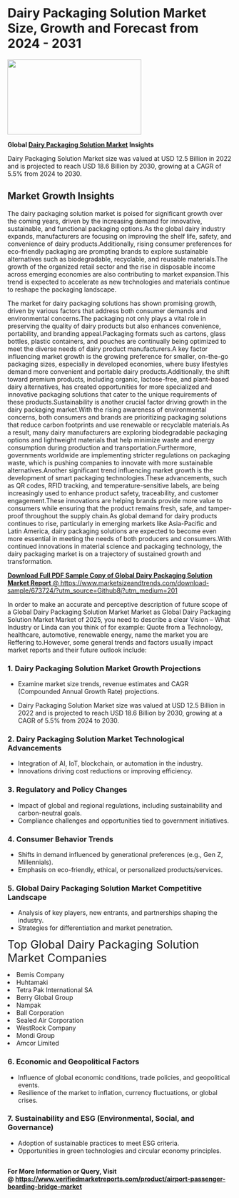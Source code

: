 <H1>Dairy Packaging Solution Market Size, Growth and Forecast from 2024 - 2031</H1><img class="aligncenter size-medium wp-image-584254" src="https://thirdeyenews.in/wp-content/uploads/2024/09/Global-Market-Research-300x168.jpeg" alt="" width="300" height="168" /><p><strong>Global&nbsp;<a href="https://www.marketsizeandtrends.com/download-sample/673724/?utm_source=Github8j?utm_medium=201">Dairy Packaging Solution Market</a> Insights</strong></p><p>Dairy Packaging Solution Market size was valued at USD 12.5 Billion in 2022 and is projected to reach USD 18.6 Billion by 2030, growing at a CAGR of 5.5% from 2024 to 2030.</p><p><h2>Market Growth Insights</h2> <p>The dairy packaging solution market is poised for significant growth over the coming years, driven by the increasing demand for innovative, sustainable, and functional packaging options.As the global dairy industry expands, manufacturers are focusing on improving the shelf life, safety, and convenience of dairy products.Additionally, rising consumer preferences for eco-friendly packaging are prompting brands to explore sustainable alternatives such as biodegradable, recyclable, and reusable materials.The growth of the organized retail sector and the rise in disposable income across emerging economies are also contributing to market expansion.This trend is expected to accelerate as new technologies and materials continue to reshape the packaging landscape.</p> <p><a href="#"></a></p> <p>The market for dairy packaging solutions has shown promising growth, driven by various factors that address both consumer demands and environmental concerns.The packaging not only plays a vital role in preserving the quality of dairy products but also enhances convenience, portability, and branding appeal.Packaging formats such as cartons, glass bottles, plastic containers, and pouches are continually being optimized to meet the diverse needs of dairy product manufacturers.A key factor influencing market growth is the growing preference for smaller, on-the-go packaging sizes, especially in developed economies, where busy lifestyles demand more convenient and portable dairy products.Additionally, the shift toward premium products, including organic, lactose-free, and plant-based dairy alternatives, has created opportunities for more specialized and innovative packaging solutions that cater to the unique requirements of these products.Sustainability is another crucial factor driving growth in the dairy packaging market.With the rising awareness of environmental concerns, both consumers and brands are prioritizing packaging solutions that reduce carbon footprints and use renewable or recyclable materials.As a result, many dairy manufacturers are exploring biodegradable packaging options and lightweight materials that help minimize waste and energy consumption during production and transportation.Furthermore, governments worldwide are implementing stricter regulations on packaging waste, which is pushing companies to innovate with more sustainable alternatives.Another significant trend influencing market growth is the development of smart packaging technologies.These advancements, such as QR codes, RFID tracking, and temperature-sensitive labels, are being increasingly used to enhance product safety, traceability, and customer engagement.These innovations are helping brands provide more value to consumers while ensuring that the product remains fresh, safe, and tamper-proof throughout the supply chain.As global demand for dairy products continues to rise, particularly in emerging markets like Asia-Pacific and Latin America, dairy packaging solutions are expected to become even more essential in meeting the needs of both producers and consumers.With continued innovations in material science and packaging technology, the dairy packaging market is on a trajectory of sustained growth and transformation.</p> <p><a href="#"></p><p><span class=""><strong>Download Full PDF Sample Copy of Global Dairy Packaging Solution Market Report</strong> @ <a href="https://www.marketsizeandtrends.com/download-sample/673724/?utm_source=Github8j?utm_medium=201" target="_blank">https://www.marketsizeandtrends.com/download-sample/673724/?utm_source=Github8j?utm_medium=201</a></span></p><p>In order to make an accurate and perceptive description of future scope of a Global&nbsp;Dairy Packaging Solution Market Market as Global&nbsp;Dairy Packaging Solution Market Market of 2025, you need to describe a clear Vision &ndash; What Industry or Linda can you think of for example: Quote from a Technology, healthcare, automotive, renewable energy, name the market you are Reffering to.However, some general trends and factors usually impact market reports and their future outlook include:</p><h3>1.&nbsp;<strong>Dairy Packaging Solution Market Growth Projections</strong></h3><ul><li>Examine market size trends, revenue estimates and CAGR (Compounded Annual Growth Rate) projections.</li><li><p>Dairy Packaging Solution Market size was valued at USD 12.5 Billion in 2022 and is projected to reach USD 18.6 Billion by 2030, growing at a CAGR of 5.5% from 2024 to 2030.</p></li></ul><h3>2.&nbsp;<strong>Dairy Packaging Solution Market Technological Advancements</strong></h3><ul><li>Integration of AI, IoT, blockchain, or automation in the industry.</li><li>Innovations driving cost reductions or improving efficiency.</li></ul><h3>3.&nbsp;<strong>Regulatory and Policy Changes</strong></h3><ul><li>Impact of global and regional regulations, including sustainability and carbon-neutral goals.</li><li>Compliance challenges and opportunities tied to government initiatives.</li></ul><h3>4.&nbsp;<strong>Consumer Behavior Trends</strong></h3><ul><li>Shifts in demand influenced by generational preferences (e.g., Gen Z, Millennials).</li><li>Emphasis on eco-friendly, ethical, or personalized products/services.</li></ul><h3>5.&nbsp;<strong>Global Dairy Packaging Solution Market Competitive Landscape</strong></h3><ul><li>Analysis of key players, new entrants, and partnerships shaping the industry.</li><li>Strategies for differentiation and market penetration.</li></ul><p data-pm-slice="1 1 []"><span style="color: inherit; font-family: inherit; font-size: 25px;">Top Global Dairy Packaging Solution Market Companies</span></p><div class="" data-test-id=""><p><li>Bemis Company</li><li> Huhtamaki</li><li> Tetra Pak International SA</li><li> Berry Global Group</li><li> Nampak</li><li> Ball Corporation</li><li> Sealed Air Corporation</li><li> WestRock Company</li><li> Mondi Group</li><li> Amcor Limited</li></p></div><h3>6.&nbsp;<strong>Economic and Geopolitical Factors</strong></h3><ul><li>Influence of global economic conditions, trade policies, and geopolitical events.</li><li>Resilience of the market to inflation, currency fluctuations, or global crises.</li></ul><h3>7.&nbsp;<strong>Sustainability and ESG (Environmental, Social, and Governance)</strong></h3><ul><li>Adoption of sustainable practices to meet ESG criteria.</li><li>Opportunities in green technologies and circular economy principles.</li></ul><h2><strong style="font-size: 14px;">For More Information or Query, Visit @&nbsp;</strong><a style="background-color: #ffffff; font-size: 14px;" href="https://www.marketsizeandtrends.com/report/dairy-packaging-solution-market/" target="_blank">https://www.verifiedmarketreports.com/product/airport-passenger-boarding-bridge-market</a></h2>